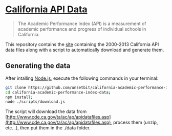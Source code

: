 # <a href="http://ozan.io/california-academic-performance-index-data/">California API Data</a>

> The Academic Performance Index (API) is a measurement of academic performance and progress of individual schools in California.

This repository contains the <a href="http://ozan.io/california-academic-performance-index-data/">site</a> containing the
2000-2013 California API data files along with a script to automatically download and generate them.

## Generating the data
After intalling [Node.js](https://nodejs.org/), execute the following commands in your terminal:

```sh
git clone https://github.com/unsetbit/california-academic-performance-index-data.git;
cd california-academic-performance-index-data;
npm install;
node ./scripts/download.js
```

The script will download the data from [http://www.cde.ca.gov/ta/ac/ap/apidatafiles.asp](http://www.cde.ca.gov/ta/ac/ap/apidatafiles.asp),
process them (unzip, etc...), then put them in the ./data folder.
